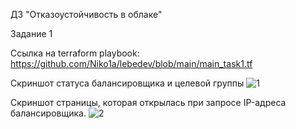 ДЗ "Отказоустойчивость в облаке"

Задание 1

Ссылка на terraform playbook: https://github.com/Niko1a/lebedev/blob/main/main_task1.tf

Скриншот статуса балансировщика и целевой группы
![1](https://github.com/Niko1a/lebedev/assets/110035244/20c898a5-428d-4f7b-ad78-bf65b080c338)

Скриншот страницы, которая открылась при запросе IP-адреса балансировщика.
![2](https://github.com/Niko1a/lebedev/assets/110035244/cfce8e06-f848-4523-a57b-3dcba971ffc8)
